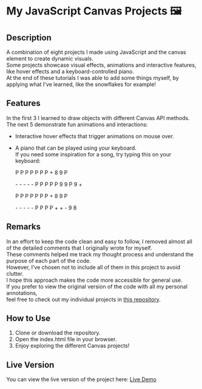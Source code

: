 # My JavaScript Canvas Projects 🖼️

## Description
A combination of eight projects I made using JavaScript and the canvas element to create dynamic visuals.    
Some projects showcase visual effects, animations and interactive features, like hover effects and a keyboard-controlled piano.  
At the end of these tutorials I was able to add some things myself, by applying what I've learned, like the snowflakes for example!  

## Features
In the first 3 I learned to draw objects with different Canvas API methods.  
The next 5 demonstrate fun animations and interactions:  
- Interactive hover effects that trigger animations on mouse over.  
- A piano that can be played using your keyboard.  
If you need some inspiration for a song, try typing this on your keyboard:  


  P  P  P   P  P  P  P  +  8  9  P

  \-  \-  \-  \- \-  P  P  P  P  P  9  9  P  9   +

  P  P  P   P  P  P  P  +  8  9  P

  \-  \-  \-  \- \-  P  P  P P  +  +  -  9  8


## Remarks
In an effort to keep the code clean and easy to follow, I removed almost all of the detailed comments that I originally wrote for myself.  
These comments helped me track my thought process and understand the purpose of each part of the code.  
However, I’ve chosen not to include all of them in this project to avoid clutter.  
I hope this approach makes the code more accessible for general use.  
If you prefer to view the original version of the code with all my personal annotations,  
feel free to check out my individual projects in [this repository](https://robinsrepository.github.io/individual-canvas-projects/).  

## How to Use
1. Clone or download the repository.
2. Open the index.html file in your browser.
3. Enjoy exploring the different Canvas projects!

## Live Version
You can view the live version of the project here: [Live Demo](https://robinsrepository.github.io/javascript-canvas/)


